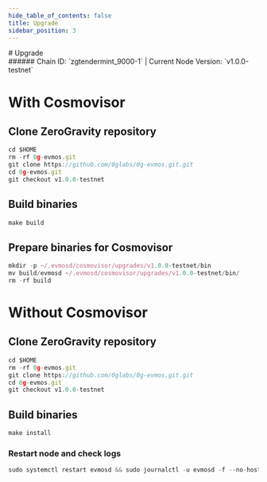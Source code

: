 ```yaml
---
hide_table_of_contents: false
title: Upgrade
sidebar_position: 3
---
```


<div class="h1-with-icon icon-og">
# Upgrade
</div>
###### Chain ID: `zgtendermint_9000-1` | Current Node Version: `v1.0.0-testnet`

# With Cosmovisor
## Clone ZeroGravity repository
```js
cd $HOME
rm -rf 0g-evmos.git
git clone https://github.com/0glabs/0g-evmos.git.git
cd 0g-evmos.git
git checkout v1.0.0-testnet
 ```

## Build binaries
```js
make build
 ```

## Prepare binaries for Cosmovisor
```js
mkdir -p ~/.evmosd/cosmovisor/upgrades/v1.0.0-testnet/bin
mv build/evmosd ~/.evmosd/cosmovisor/upgrades/v1.0.0-testnet/bin/
rm -rf build
```

# Without Cosmovisor
## Clone ZeroGravity repository
```js
cd $HOME
rm -rf 0g-evmos.git
git clone https://github.com/0glabs/0g-evmos.git.git
cd 0g-evmos.git
git checkout v1.0.0-testnet
 ```

## Build binaries
```js
make install
 ```

### Restart node and check logs
```js
sudo systemctl restart evmosd && sudo journalctl -u evmosd -f --no-hostname -o cat
```